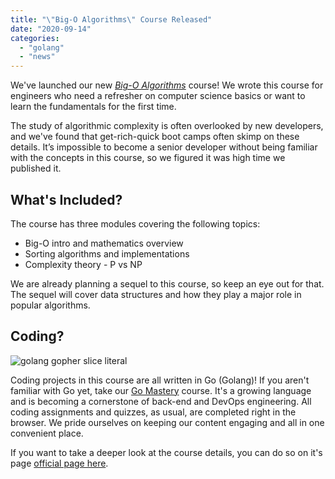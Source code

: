 ```yaml
---
title: "\"Big-O Algorithms\" Course Released"
date: "2020-09-14"
categories: 
  - "golang"
  - "news"
---
```


We've launched our new _[Big-O Algorithms](https://qvault.io/big-o-algorithms-course/)_ course! We wrote this course for engineers who need a refresher on computer science basics or want to learn the fundamentals for the first time.

The study of algorithmic complexity is often overlooked by new developers, and we've found that get-rich-quick boot camps often skimp on these details. It’s impossible to become a senior developer without being familiar with the concepts in this course, so we figured it was high time we published it.

## What's Included?

The course has three modules covering the following topics:

- Big-O intro and mathematics overview
- Sorting algorithms and implementations
- Complexity theory - P vs NP

We are already planning a sequel to this course, so keep an eye out for that. The sequel will cover data structures and how they play a major role in popular algorithms.

## Coding?

![golang gopher slice literal](/img/Go_Lang_Gopher.jpg)

Coding projects in this course are all written in Go (Golang)! If you aren't familiar with Go yet, take our [Go Mastery](https://qvault.io/go-mastery/) course. It's a growing language and is becoming a cornerstone of back-end and DevOps engineering. All coding assignments and quizzes, as usual, are completed right in the browser. We pride ourselves on keeping our content engaging and all in one convenient place.

If you want to take a deeper look at the course details, you can do so on it's page [official page here](https://qvault.io/big-o-algorithms/).
